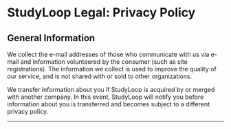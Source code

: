 # StudyLoop Legal: Privacy Policy

## General Information

We collect the e-mail addresses of those who communicate with us via e-mail and information volunteered by the consumer (such as site registrations). The information we collect is used to improve the quality of our service, and is not shared with or sold to other organizations.

We transfer information about you if StudyLoop is acquired by or merged with another company. In this event, StudyLoop will notify you before information about you is transferred and becomes subject to a different privacy policy.

***

